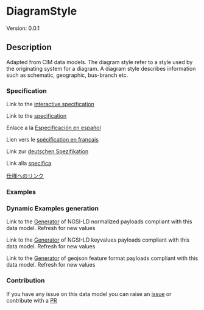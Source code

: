 # DiagramStyle
Version: 0.0.1

## Description 

Adapted from CIM data models. The diagram style refer to a style used by the originating system for a diagram.  A diagram style describes information such as schematic, geographic, bus-branch etc.
### Specification

Link to the [interactive specification](https://swagger.lab.fiware.org/?url=https://smart-data-models.github.io/dataModel.EnergyCIM/DiagramStyle/swagger.yaml)

Link to the [specification](https://github.com/smart-data-models/dataModel.EnergyCIM/blob/master/DiagramStyle/doc/spec.md)

Enlace a la [Especificación en español](https://github.com/smart-data-models/dataModel.EnergyCIM/blob/master/DiagramStyle/doc/spec_ES.md)

Lien vers le [spécification en français](https://github.com/smart-data-models/dataModel.EnergyCIM/blob/master/DiagramStyle/doc/spec_FR.md)

Link zur [deutschen Spezifikation](https://github.com/smart-data-models/dataModel.EnergyCIM/blob/master/DiagramStyle/doc/spec_DE.md)

Link alla [specifica](https://github.com/smart-data-models/dataModel.EnergyCIM/blob/master/DiagramStyle/doc/spec_IT.md)

[仕様へのリンク](https://github.com/smart-data-models/dataModel.EnergyCIM/blob/master/DiagramStyle/doc/spec_JA.md)
### Examples
### Dynamic Examples generation

Link to the [Generator](https://smartdatamodels.org/extra/ngsi-ld_generator.php?schemaUrl=https://raw.githubusercontent.com/smart-data-models/dataModel.EnergyCIM/master/DiagramStyle/schema.json&email=info@smartdatamodels.org) of NGSI-LD normalized payloads compliant with this data model. Refresh for new values

Link to the [Generator](https://smartdatamodels.org/extra/ngsi-ld_generator_keyvalues.php?schemaUrl=https://raw.githubusercontent.com/smart-data-models/dataModel.EnergyCIM/master/DiagramStyle/schema.json&email=info@smartdatamodels.org) of NGSI-LD keyvalues payloads compliant with this data model. Refresh for new values

Link to the [Generator](https://smartdatamodels.org/extra/geojson_features_generator.php?schemaUrl=https://raw.githubusercontent.com/smart-data-models/dataModel.EnergyCIM/master/DiagramStyle/schema.json&email=info@smartdatamodels.org) of geojson feature format payloads compliant with this data model. Refresh for new values
### Contribution

 If you have any issue on this data model you can raise an [issue](https://github.com/smart-data-models/dataModel.EnergyCIM/issues)  or contribute with a [PR](https://github.com/smart-data-models/dataModel.EnergyCIM/pulls)